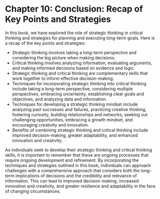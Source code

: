 Chapter 10: Conclusion: Recap of Key Points and Strategies
==========================================================

In this book, we have explored the role of strategic thinking in critical thinking and strategies for planning and executing long-term goals. Here is a recap of the key points and strategies:

* Strategic thinking involves taking a long-term perspective and considering the big picture when making decisions.
* Critical thinking involves analyzing information, evaluating arguments, and making informed decisions based on evidence and logic.
* Strategic thinking and critical thinking are complementary skills that work together to inform effective decision-making.
* Techniques for incorporating strategic thinking into critical thinking include taking a long-term perspective, considering multiple perspectives, embracing uncertainty, establishing clear goals and objectives, and analyzing data and information.
* Techniques for developing a strategic thinking mindset include analyzing past successes and failures, practicing creative thinking, fostering curiosity, building relationships and networks, seeking out challenging opportunities, embracing a growth mindset, and encouraging creativity and innovation.
* Benefits of combining strategic thinking and critical thinking include improved decision-making, greater adaptability, and enhanced innovation and creativity.

As individuals seek to develop their strategic thinking and critical thinking skills, it is important to remember that these are ongoing processes that require ongoing development and refinement. By incorporating the techniques and strategies outlined in this book, individuals can approach challenges with a comprehensive approach that considers both the long-term implications of decisions and the credibility and relevance of information. This can lead to improved decision-making, increased innovation and creativity, and greater resilience and adaptability in the face of changing circumstances.

